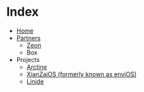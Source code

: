 # Index
- [Home](https://lintine.github.io)
- [Partners](https://lintine.github.io/PARTNERS)
  - [Zeon](https://zeon.dev)
  - Box
- Projects
  - [Arctine](https://lintine.github.io/arctine-docs)
  - [XianZaiOS (formerly known as enviOS)](https://lintine.github.io/XianZaiOS)
  - [Linide](https://https://github.com/Lintine/Linide)
